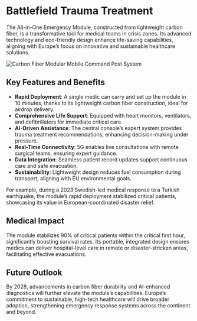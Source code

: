 # **Battlefield Trauma Treatment**

The All-in-One Emergency Module, constructed from lightweight carbon fiber, is a transformative tool for medical teams in crisis zones. Its advanced technology and eco-friendly design enhance life-saving capabilities, aligning with Europe’s focus on innovative and sustainable healthcare solutions.

![Carbon Fiber Modular Mobile Command Post System](/images/news/applications/application-3.png)

## Key Features and Benefits

- **Rapid Deployment**: A single medic can carry and set up the module in 10 minutes, thanks to its lightweight carbon fiber construction, ideal for airdrop delivery.
- **Comprehensive Life Support**: Equipped with heart monitors, ventilators, and defibrillators for immediate critical care.
- **AI-Driven Assistance**: The central console’s expert system provides trauma treatment recommendations, enhancing decision-making under pressure.
- **Real-Time Connectivity**: 5G enables live consultations with remote surgical teams, ensuring expert guidance.
- **Data Integration**: Seamless patient record updates support continuous care and safe evacuation.
- **Sustainability**: Lightweight design reduces fuel consumption during transport, aligning with EU environmental goals.

For example, during a 2023 Swedish-led medical response to a Turkish earthquake, the module’s rapid deployment stabilized critical patients, showcasing its value in European-coordinated disaster relief.

## Medical Impact

The module stabilizes 90% of critical patients within the critical first hour, significantly boosting survival rates. Its portable, integrated design ensures medics can deliver hospital-level care in remote or disaster-stricken areas, facilitating effective evacuations.

## Future Outlook

By 2028, advancements in carbon fiber durability and AI-enhanced diagnostics will further elevate the module’s capabilities. Europe’s commitment to sustainable, high-tech healthcare will drive broader adoption, strengthening emergency response systems across the continent and beyond.